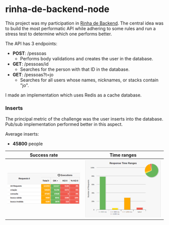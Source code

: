 # rinha-de-backend-node

This project was my participation in [Rinha de Backend](https://github.com/zanfranceschi/rinha-de-backend-2023-q3). The central idea was to build the most performatic API while adhering to some rules and run a stress test to determine which one performs better.

The API has 3 endpoints:

-   **POST**: /pessoas
    -   Performs body validations and creates the user in the database.
-   **GET**: /pessoas/id
    -   Searches for the person with that ID in the database.
-   **GET**: /pessoas?t=jo
    -   Searches for all users whose names, nicknames, or stacks contain "jo".

I made an implementation which uses Redis as a cache database.

### Inserts
The principal metric of the challenge was the user inserts into the database. Pub/sub implementation performed better in this aspect.

Average inserts:
- **45800** people

| Success rate | Time ranges |
|--|--|
| ![redis](./assets/succ-responses.png) | ![pub/sub](./assets/time-range.png) |
